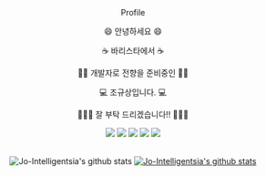 <div align="center">
Profile

 😄  안녕하세요   😄 

 ☕ 바리스타에서  ☕ 

 🧑‍💻 개발자로 전향을 준비중인 🧑‍💻 

 💻 조규상입니다.  💻 

 🙇🏻‍♂️ 잘 부탁 드리겠습니다!! 🙇🏻‍♂️ 


<img src="https://img.shields.io/badge/Python-3766AB?style=flat-square&logo=Python&logoColor=white"/>
<img src="https://img.shields.io/badge/HTML5-E34F26?style=flat-square&logo=HTML5&logoColor=white"/>
<img src="https://img.shields.io/badge/CSS-1572B6?style=flat-square&logo=CSS3&logoColor=white"/>
<img src="https://img.shields.io/badge/Bootstrap-7952B3?style=flat-square&logo=Bootstrap&logoColor=white"/>
<img src="https://img.shields.io/badge/Django-092E20?style=flat-square&logo=Bootstrap&logoColor=white"/>

<br>
<br>

![Jo-Intelligentsia's github stats](https://github-readme-stats.vercel.app/api?username=Jo-Intelligentsia&theme=dark&show_icons=true)
[![Jo-Intelligentsia's github stats](https://github-readme-stats.vercel.app/api/top-langs/?username=Jo-Intelligentsia&theme=dark&show_icons=true&hide_border=true&title_color=004386&icon_color=004386&layout=compact)](https://github.com/Jo-Intelligentsia)
</div>
